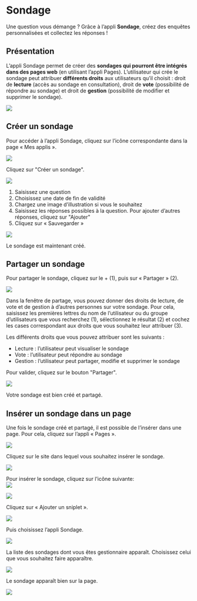 # Sondage

Une question vous démange ? Grâce à l’appli **Sondage**, créez des enquêtes personnalisées et collectez les réponses !

## Présentation

L’appli Sondage permet de créer des **sondages qui pourront être intégrés dans des pages web** (en utilisant l’appli Pages). L’utilisateur qui crée le sondage peut attribuer **différents droits** aux utilisateurs qu’il choisit : droit de **lecture** (accès au sondage en consultation), droit de **vote** (possibilité de répondre au sondage) et droit de **gestion** (possibilité de modifier et supprimer le sondage).

![](<.gitbook/assets/sonage\_pres-3 (1) (1).png>)

## Créer un sondage

Pour accéder à l’appli Sondage, cliquez sur l’icône correspondante dans la page « Mes applis ».

![](<.gitbook/assets/s1-2-1 (2).png>)

Cliquez sur "Créer un sondage".

![](<.gitbook/assets/s13-2-1 (2).png>)

1. Saisissez une question
2. Choisissez une date de fin de validité
3. Chargez une image d’illustration si vous le souhaitez
4. Saisissez les réponses possibles à la question. Pour ajouter d’autres réponses, cliquez sur "Ajouter"
5. Cliquez sur « Sauvegarder »

![](<.gitbook/assets/s3-1-1 (2).png>)

Le sondage est maintenant créé.

## Partager un sondage

Pour partager le sondage, cliquez sur le + (1), puis sur « Partager » (2).

![](<.gitbook/assets/sondage1-1024x399-3-1 (2).png>)

Dans la fenêtre de partage, vous pouvez donner des droits de lecture, de vote et de gestion à d’autres personnes sur votre sondage. Pour cela, saisissez les premières lettres du nom de l’utilisateur ou du groupe d’utilisateurs que vous recherchez (1), sélectionnez le résultat (2) et cochez les cases correspondant aux droits que vous souhaitez leur attribuer (3).

Les différents droits que vous pouvez attribuer sont les suivants :

* Lecture : l’utilisateur peut visualiser le sondage
* Vote : l’utilisateur peut répondre au sondage
* Gestion : l’utilisateur peut partager, modifie et supprimer le sondage

Pour valider, cliquez sur le bouton "Partager".

![](<.gitbook/assets/sondages-2-1 (2).png>)

Votre sondage est bien créé et partagé.

## Insérer un sondage dans un page

Une fois le sondage créé et partagé, il est possible de l’insérer dans une page. Pour cela, cliquez sur l’appli « Pages ».

![](<.gitbook/assets/logo-pages-1-1 (2).png>)

Cliquez sur le site dans lequel vous souhaitez insérer le sondage.

![](<.gitbook/assets/s7-1-1 (1) (1).png>)

Pour insérer le sondage, cliquez sur l’icône suivante:\
![](<.gitbook/assets/s8-3 (1) (1).png>)

![](<.gitbook/assets/s9-1-2 (2).png>)

Cliquez sur « Ajouter un sniplet ».

![](<.gitbook/assets/s10-1-3 (2).png>)

Puis choisissez l’appli Sondage.

![](<.gitbook/assets/s11-1-1 (1) (1).png>)

La liste des sondages dont vous êtes gestionnaire apparaît. Choisissez celui que vous souhaitez faire apparaître.

![](<.gitbook/assets/s12-1-1 (1) (1).png>)

Le sondage apparaît bien sur la page.

![](<.gitbook/assets/s13-1-1-1 (1) (1).png>)
